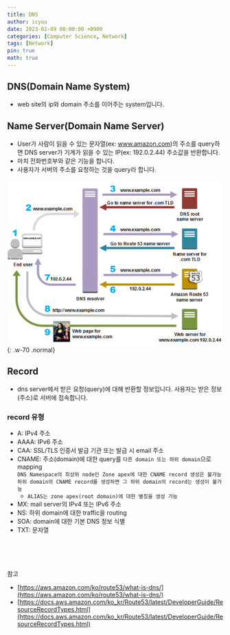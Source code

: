 ```yaml
---
title: DNS
author: icyou
date: 2023-02-09 00:00:00 +0900
categories: [Computer Science, Network]
tags: [Network]
pin: true
math: true
---
```


## DNS(Domain Name System)
- web site의 ip와 domain 주소를 이어주는 system입니다.

## Name Server(Domain Name Server)
- User가 사람이 읽을 수 있는 문자열(ex: www.amazon.com)의 주소를 query하면 DNS server가 기계가 읽을 수 있는 IP(ex: 192.0.2.44) 주소값을 반환합니다.
- 마치 전화번호부와 같은 기능을 합니다.
- 사용자가 서버의 주소를 요청하는 것을 query라 합니다.

![Desktop View](/assets/img/posts/20230209/dnsquery.png){: .w-70 .normal}

## Record
- dns server에서 받은 요청(query)에 대해 반환할 정보입니다. 사용자는 받은 정보(주소)로 서버에 접속합니다.

### record 유형
- A: IPv4 주소
- AAAA: IPv6 주소
- CAA: SSL/TLS 인증서 발급 기관 또는 발급 시 email 주소
- CNAME: 주소(domain)에 대한 query를 `다른 domain 또는 하위 domain`으로 mapping  
    `DNS Namespace의 최상위 node인 Zone apex에 대한 CNAME record 생성은 불가능`  
    `하위 domain의 CNAME record를 생성하면 그 하위 domain의 record는 생성이 불가능`  
     * `ALIAS는 zone apex(root domain)에 대한 별칭을 생성 가능`
- MX: mail server의 IPv4 또는 IPv6 주소
- NS: 하위 domain에 대한 traffic을 routing
- SOA: domain에 대한 기본 DNS 정보 식별
- TXT: 문자열

<br/><br/><br/><br/>
참고 
- [https://aws.amazon.com/ko/route53/what-is-dns/](https://aws.amazon.com/ko/route53/what-is-dns/)
- [https://docs.aws.amazon.com/ko_kr/Route53/latest/DeveloperGuide/ResourceRecordTypes.html](https://docs.aws.amazon.com/ko_kr/Route53/latest/DeveloperGuide/ResourceRecordTypes.html)
